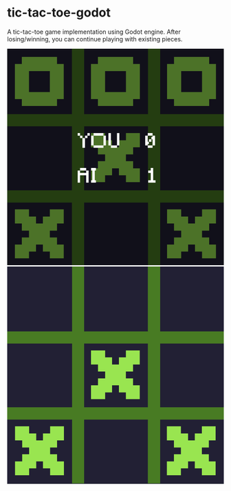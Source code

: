 # tic-tac-toe-godot
A tic-tac-toe game implementation using Godot engine. After losing/winning, you can continue playing with existing pieces.


![O win](https://github.com/enchantmenttable/tic-tac-toe-godot/blob/master/screenshots/screenshot1.png)
![O win line disappears](https://github.com/enchantmenttable/tic-tac-toe-godot/blob/master/screenshots/screenshot2.png)

